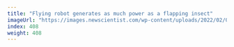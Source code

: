 ```yaml
---
title: "Flying robot generates as much power as a flapping insect"
imageUrl: "https://images.newscientist.com/wp-content/uploads/2022/02/02173513/PRI_2212320611.jpg?width=600"
index: 408
weight: 408
---
```

